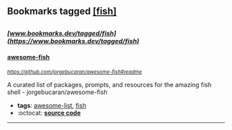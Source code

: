 ## Bookmarks tagged [[fish]](https://www.bookmarks.dev/search?q=[fish])

_<sup><sup>[www.bookmarks.dev/tagged/fish](https://www.bookmarks.dev/tagged/fish)</sup></sup>_
---
#### [awesome-fish](https://github.com/jorgebucaran/awesome-fish#readme)
_<sup>https://github.com/jorgebucaran/awesome-fish#readme</sup>_

A curated list of packages, prompts, and resources for the amazing fish shell - jorgebucaran/awesome-fish
* **tags**: [awesome-list](../tagged/awesome-list.md), [fish](../tagged/fish.md)
* :octocat: **[source code](https://github.com/jorgebucaran/awesome-fish#readme)**
---
